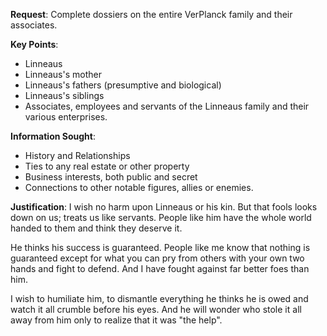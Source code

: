 **Request**: Complete dossiers on the entire VerPlanck family and their associates.

**Key Points**:
- Linneaus
- Linneaus's mother
- Linneaus's fathers (presumptive and biological)
- Linneaus's siblings
- Associates, employees and servants of the Linneaus family and their various enterprises.

**Information Sought**:
- History and Relationships
- Ties to any real estate or other property
- Business interests, both public and secret
- Connections to other notable figures, allies or enemies.

**Justification**: 
I wish no harm upon Linneaus or his kin. But that fools looks down on us; treats us like servants. People like him have the whole world handed to them and think they deserve it. 

He thinks his success is guaranteed. People like me know that nothing is guaranteed except for what you can pry from others with your own two hands and fight to defend. And I have fought against far better foes than him. 

I wish to humiliate him, to dismantle everything he thinks he is owed and watch it all crumble before his eyes. And he will wonder who stole it all away from him only to realize that it was "the help".
